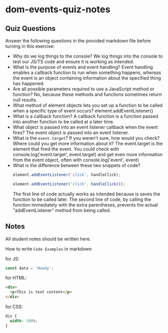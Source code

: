 # dom-events-quiz-notes

## Quiz Questions

Answer the following questions in the provided markdown file before turning in this exercise:

- Why do we log things to the console?
  We log things into the console to test our JS/TS code and ensure it is working as intended.
- What is the purpose of events and event handling?
  Event handling enables a callback function to run when something happens, whereas the event is an object containing information about the specified thing has happened.
- Are all possible parameters required to use a JavaScript method or function?
  No, because these methods and functions sometimes return null results.
- What method of element objects lets you set up a function to be called when a specific type of event occurs?
  element.addEventListener()
- What is a callback function?
  A callback function is a function passed into another function to be called at a later time.
- What object is passed into an event listener callback when the event fires?
  The event object is passed into an event listener.
- What is the `event.target`? If you weren't sure, how would you check? Where could you get more information about it?
  The event.target is the element that fired the event. You could check with console.log('event.target', event.target) and get even more information from the event object, often with console.log('event', event)
- What is the difference between these two snippets of code?
  ```js
  element.addEventListener('click', handleClick);
  ```
  ```js
  element.addEventListener('click', handleClick());
  ```
  The first line of code actually works as intended because is saves the function to be called later. The second line of code, by calling the function immediately with the extra parentheses, prevents the actual "addEventListener" method from being called.

## Notes

All student notes should be written here.

How to write `Code Examples` in markdown

for JS:

```javascript
const data = 'Howdy';
```

for HTML:

```html
<div>
  <p>This is text content</p>
</div>
```

for CSS:

```css
div {
  width: 100%;
}
```
